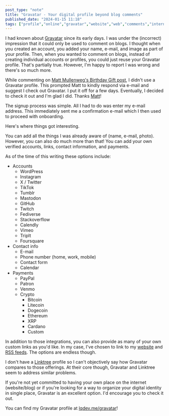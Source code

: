 ```yaml
---
post_type: "note" 
title: "Gravatar - Your digital profile beyond blog comments"
published_date: "2024-01-15 11:18"
tags: ["profile","online","gravatar","website","web","comments","internet","automattic","wordpress","identity","linktree","indieweb"]
---
```


I had known about [Gravatar](https://gravatar.com/) since its early days. I was under the (incorrect) impression that it could only be used to comment on blogs. I thought when you created an account, you added your name, e-mail, and image as part of your profile. Then, when you wanted to comment on blogs, instead of creating individual accounts or profiles, you could just reuse your Gravatar profile. That's partially true. However, I'm happy to report I was wrong and there's so much more. 

While commenting on [Matt Mullenweg's Birthday Gift post](/feed/blog-posts-can-be-any-length-matt/), I didn't use a Gravatar profile. This prompted Matt to kindly respond via e-mail and suggest I check out Gravatar. I put it off for a few days. Eventually, I decided to check it out and I'm glad I did. Thanks [Matt](https://ma.tt)! 

The signup process was simple. All I had to do was enter my e-mail address. This immediately sent me a confirmation e-mail which I then used to proceed with onboarding. 

Here's where things got interesting. 

You can add all the things I was already aware of (name, e-mail, photo). However, you can also do much more than that! You can add your own verified accounts, links, contact information, and payments. 

As of the time of this writing these options include:

- Accounts
  - WordPress
  - Instagram
  - X / Twitter
  - TikTok
  - Tumblr
  - Mastodon
  - GitHub
  - Twitch
  - Fediverse
  - Stackoverflow
  - Calendly
  - Vimeo
  - TripIt
  - Foursquare
- Contact info
  - E-mail
  - Phone number (home, work, mobile)
  - Contact form
  - Calendar
- Payments
  - PayPal
  - Patron
  - Venmo
  - Crypto
    - Bitcoin
    - Litecoin
    - Dogecoin
    - Ethereum
    - XRP
    - Cardano
    - Custom

In addition to those integrations, you can also provide as many of your own custom links as you'd like. In my case, I've chosen to link to my [website](/) and [RSS feeds](/subscribe). The options are endless though.  

I don't have a [Linktree](https://linktr.ee/) profile so I can't objectively say how Gravatar compares to those offerings. At their core though, Gravatar and Linktree seem to address similar problems. 

If you're not yet committed to having your own place on the internet (website/blog) or if you're looking for a way to organize your digital identity in single place, Gravatar is an excellent option. I'd encourage you to check it out.

You can find my Gravatar profile at [lqdev.me/gravatar](/gravatar)!